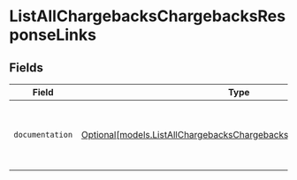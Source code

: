 # ListAllChargebacksChargebacksResponseLinks


## Fields

| Field                                                                                                                                  | Type                                                                                                                                   | Required                                                                                                                               | Description                                                                                                                            |
| -------------------------------------------------------------------------------------------------------------------------------------- | -------------------------------------------------------------------------------------------------------------------------------------- | -------------------------------------------------------------------------------------------------------------------------------------- | -------------------------------------------------------------------------------------------------------------------------------------- |
| `documentation`                                                                                                                        | [Optional[models.ListAllChargebacksChargebacksResponseDocumentation]](../models/listallchargebackschargebacksresponsedocumentation.md) | :heavy_minus_sign:                                                                                                                     | The URL to the generic Mollie API error handling guide.                                                                                |